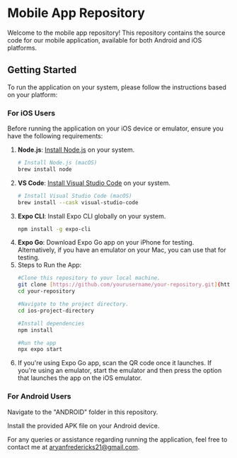 # Mobile App Repository

Welcome to the mobile app repository! This repository contains the source code for our mobile application, available for both Android and iOS platforms.

## Getting Started

To run the application on your system, please follow the instructions based on your platform:

### For iOS Users

Before running the application on your iOS device or emulator, ensure you have the following requirements:

1. **Node.js**: [Install Node.js](https://nodejs.org/) on your system.
   ```bash
   # Install Node.js (macOS)
   brew install node
2. **VS Code**: [Install Visual Studio Code](https://code.visualstudio.com/) on your system.
   ```bash
   # Install Visual Studio Code (macOS)
   brew install --cask visual-studio-code
3. **Expo CLI**: Install Expo CLI globally on your system.
   ```bash
   npm install -g expo-cli
4. **Expo Go**: Download Expo Go app on your iPhone for testing. Alternatively, if you have an emulator on your Mac, you can use that for testing.
5. Steps to Run the App:
   ```bash
   #Clone this repository to your local machine.
   git clone [https://github.com/yourusername/your-repository.git](https://github.com/aryanfredericks/ScaleUp-Assignment.git)
   cd your-repository

   #Navigate to the project directory.
   cd ios-project-directory

   #Install dependencies
   npm install

   #Run the app
   npx expo start
6. If you're using Expo Go app, scan the QR code once it launches. If you're using an emulator, start the emulator and then press the option that launches the app on the iOS emulator.


### For Android Users

Navigate to the "ANDROID" folder in this repository.

Install the provided APK file on your Android device.

For any queries or assistance regarding running the application, feel free to contact me at [aryanfredericks21@gmail.com](mailto:aryanfredericks21@gmail.com).
